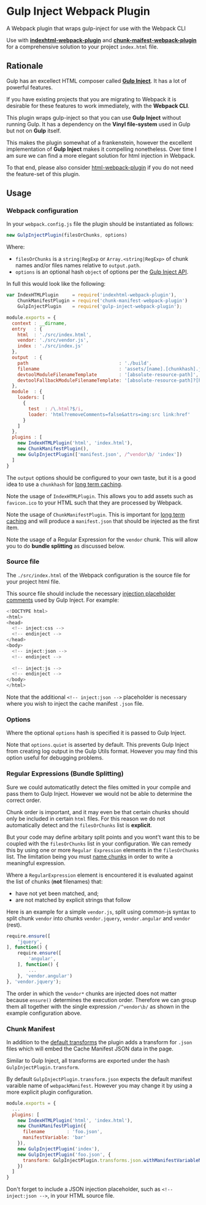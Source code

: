 # Gulp Inject Webpack Plugin

A Webpack plugin that wraps gulp-inject for use with the Webpack CLI

Use with [**indexhtml-webpack-plugin**](https://www.npmjs.com/package/indexhtml-webpack-plugin) and [**chunk-maifest-webpack-plugin**](https://www.npmjs.com/package/chunk-manifest-webpack-plugin) for a comprehensive solution to your project `index.html` file.

## Rationale

Gulp has an excellect HTML composer called [**Gulp Inject**](https://www.npmjs.com/package/gulp-inject). It has a lot of powerful features.

If you have existing projects that you are migrating to Webpack it is desirable for these features to work immediately, with the **Webpack CLI**.

This plugin wraps gulp-inject so that you can use **Gulp Inject** without running Gulp. It has a dependency on the **Vinyl file-system** used in Gulp but not on **Gulp** itself.

This makes the plugin somewhat of a frankenstein, however the excellent implementation of **Gulp Inject** makes it compelling nonetheless. Over time I am sure we can find a more elegant solution for html injection in Webpack.

To that end, please also consider [html-webpack-plugin](https://www.npmjs.com/package/html-webpack-plugin) if you do not need the feature-set of this plugin.

## Usage

### Webpack configuration

In your `webpack.config.js` file the plugin should be instantiated as follows:

```javascript
new GulpInjectPlugin(filesOrChunks, options)
```

Where:
* `filesOrChunks` is a `string|RegExp` or `Array.<string|RegExp>` of chunk names and/or files names relative to `output.path`.
* `options` is an optional hash `object` of options per the [Gulp Inject API](https://www.npmjs.com/package/gulp-inject#api).

In full this would look like the following:

```javascript
var IndexHTMLPlugin     = require('indexhtml-webpack-plugin'),
    ChunkManifestPlugin = require('chunk-manifest-webpack-plugin')
    GulpInjectPlugin    = require('gulp-inject-webpack-plugin');

module.exports = {
  context : __dirname,
  entry   : {
    html  : './src/index.html',
	vendor: './src/vendor.js',
	index : './src/index.js'
  },
  output  : {
    path                                 : './build',
    filename                             : 'assets/[name].[chunkhash].js',
    devtoolModuleFilenameTemplate        : '[absolute-resource-path]',
    devtoolFallbackModuleFilenameTemplate: '[absolute-resource-path]?[hash]'
  },
  module  : {
    loaders: [
	  {
        test  : /\.html?$/i,
        loader: 'html?removeComments=false&attrs=img:src link:href'
      }
    ]
  },
  plugins : [
    new IndexHTMLPlugin('html', 'index.html'),
	new ChunkManifestPlugin(),
	new GulpInjectPlugin(['manifest.json', /^vendor\b/ 'index'])
  ]
}
```

The `output` options should be configured to your own taste, but it is a good idea to use a `chunkhash` for [long term caching](https://medium.com/@okonetchnikov/long-term-caching-of-static-assets-with-webpack-1ecb139adb95).

Note the usage of `IndexHTMLPlugin`. This allows you to add assets such as `favicon.ico` to your HTML such that they are processed by Webpack.

Note the usage of `ChunkManifestPlugin`. This is important for [long term caching](https://medium.com/@okonetchnikov/long-term-caching-of-static-assets-with-webpack-1ecb139adb95) and will produce a `manifest.json` that should be injected as the first item.

Note the usage of a Regular Expression for the `vendor` chunk. This will allow you to do **bundle splitting** as discussed below.

### Source file

The `./src/index.html` of the Webpack configuration is the source file for your project html file.

This source file should include the necessary [injection placeholder comments](https://www.npmjs.com/package/gulp-inject#basic-usage) used by Gulp Inject. For example:

```javascript
<!DOCTYPE html>
<html>
<head>
  <!-- inject:css -->
  <!-- endinject -->
</head>
<body>
  <!-- inject:json -->
  <!-- endinject -->
  
  <!-- inject:js -->
  <!-- endinject -->
</body>
</html>
```

Note that the additional `<!-- inject:json -->` placeholder is necessary where you wish to inject the cache manifest `.json` file.

### Options

Where the optional `options` hash is specified it is passed to Gulp Inject.

Note that `options.quiet` is asserted by default. This prevents Gulp Inject from creating log output in the Gulp Utils format. However you may find this option useful for debugging problems.

### Regular Expressions (Bundle Splitting)

Sure we could automaticatlly detect the files omitted in your compile and pass them to Gulp Inject. However we would not be able to determine the correct order.

Chunk order is important, and it may even be that certain chunks should only be included in certain `html` files. For this reason we do not automatically detect and the `filesOrChunks` list is **explicit**.

But your code may define arbitary split points and you wont't want this to be coupled with the `filesOrChunks` list in your configuration. We can remedy this by using one or more `Regular Expression` elements in the `filesOrChunks` list. The limitation being you must [name chunks](https://webpack.github.io/docs/code-splitting.html#named-chunks) in order to write a meaningful expression.

Where a `RegularExpression` element is encountered it is evaluated against the list of chunks (**not** filenames) that:
* have not yet been matched, and;
* are not matched by explicit strings that follow

Here is an example for a simple `vendor.js`, split using common-js syntax to split chunk `vendor` into chunks `vendor.jquery`, `vendor.angular` and `vendor` (rest).

```javascript
require.ensure([
    'jquery',
], function() {
	require.ensure([
		'angular',
	], function() {
		...
	}, 'vendor.angular')
}, 'vendor.jquery');
```

The order in which the `vendor*` chunks are injected does not matter because `ensure()` determines the execution order. Therefore we can group them all together with the single expression `/^vendor\b/` as shown in the example configuration above.

### Chunk Manifest

In addition to the [default transforms](https://github.com/klei/gulp-inject/blob/master/README.md#injecttransform) the plugin adds a transform for `.json` files which will embed the Cache Manifest JSON data in the page.

Similar to Gulp Inject, all transforms are exported under the hash `GulpInjectPlugin.transform`.

By default `GulpInjectPlugin.transform.json` expects the default manifest varaible name of `webpackManifest`. However you may change it by using a more explicit plugin configuration.

```javascript
module.exports = {
  ...
  plugins: [
    new IndexHTMLPlugin('html', 'index.html'),
	new ChunkManifestPlugin({
      filename        : 'foo.json',
      manifestVariable: 'bar'
	}),
	new GulpInjectPlugin('index'),
	new GulpInjectPlugin('foo.json', {
	  transform: GulpInjectPlugin.transforms.json.withManifestVariableName('bar')
	})
  ]
}
```

Don't forget to include a JSON injection placeholder, such as `<!-- inject:json -->`, in your HTML source file.